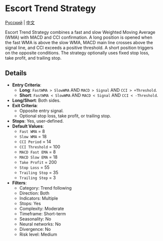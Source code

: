 # Escort Trend Strategy
[Русский](README_ru.md) | [中文](README_cn.md)

Escort Trend Strategy combines a fast and slow Weighted Moving Average (WMA) with MACD and CCI confirmation. A long position is opened when the fast WMA is above the slow WMA, MACD main line crosses above the signal line, and CCI exceeds a positive threshold. A short position triggers on the opposite conditions. The strategy optionally uses fixed stop loss, take profit, and trailing stop.

## Details
- **Entry Criteria**:
  - **Long**: `FastWMA > SlowWMA` AND `MACD > Signal` AND `CCI > +Threshold`.
  - **Short**: `FastWMA < SlowWMA` AND `MACD < Signal` AND `CCI < -Threshold`.
- **Long/Short**: Both sides.
- **Exit Criteria**:
  - Opposite entry signal.
  - Optional stop loss, take profit, or trailing stop.
- **Stops**: Yes, user-defined.
- **Default Values**:
  - `Fast WMA` = 8
  - `Slow WMA` = 18
  - `CCI Period` = 14
  - `CCI Threshold` = 100
  - `MACD Fast EMA` = 8
  - `MACD Slow EMA` = 18
  - `Take Profit` = 200
  - `Stop Loss` = 55
  - `Trailing Stop` = 35
  - `Trailing Step` = 3
- **Filters**:
  - Category: Trend following
  - Direction: Both
  - Indicators: Multiple
  - Stops: Yes
  - Complexity: Moderate
  - Timeframe: Short-term
  - Seasonality: No
  - Neural networks: No
  - Divergence: No
  - Risk level: Medium

